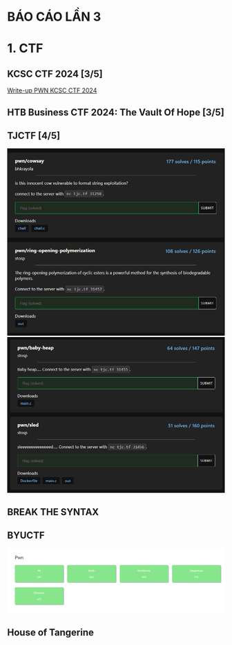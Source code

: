 # BÁO CÁO LẦN 3

# 1. CTF

## KCSC CTF 2024 [3/5]

[Write-up PWN KCSC CTF 2024](https://wan.io.vn/posts/Write-up-PWN-KCSC-CTF-2024/)

## HTB Business CTF 2024: The Vault Of Hope [3/5]
## TJCTF [4/5]
![](/assets/báo-cáo-lần-15/2024-05-24-16-28-39.png)
![](/assets/báo-cáo-lần-15/2024-05-24-16-28-50.png)
## BREAK THE SYNTAX

## BYUCTF
![](/assets/báo-cáo-lần-15/2024-05-24-16-32-26.png)
## House of Tangerine
